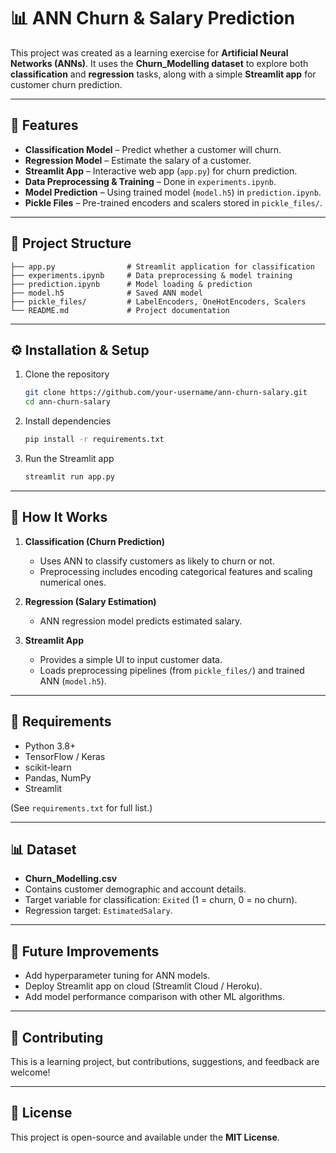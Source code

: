 # 📊 ANN Churn & Salary Prediction  

This project was created as a learning exercise for **Artificial Neural Networks (ANNs)**. It uses the **Churn_Modelling dataset** to explore both **classification** and **regression** tasks, along with a simple **Streamlit app** for customer churn prediction.  

---

## 🚀 Features  

- **Classification Model** – Predict whether a customer will churn.  
- **Regression Model** – Estimate the salary of a customer.  
- **Streamlit App** – Interactive web app (`app.py`) for churn prediction.  
- **Data Preprocessing & Training** – Done in `experiments.ipynb`.  
- **Model Prediction** – Using trained model (`model.h5`) in `prediction.ipynb`.  
- **Pickle Files** – Pre-trained encoders and scalers stored in `pickle_files/`.  

---

## 📂 Project Structure  

```
├── app.py                # Streamlit application for classification
├── experiments.ipynb     # Data preprocessing & model training
├── prediction.ipynb      # Model loading & prediction
├── model.h5              # Saved ANN model
├── pickle_files/         # LabelEncoders, OneHotEncoders, Scalers
└── README.md             # Project documentation
```

---

## ⚙️ Installation & Setup  

1. Clone the repository  
   ```bash
   git clone https://github.com/your-username/ann-churn-salary.git
   cd ann-churn-salary
   ```

2. Install dependencies  
   ```bash
   pip install -r requirements.txt
   ```

3. Run the Streamlit app  
   ```bash
   streamlit run app.py
   ```

---

## 🧠 How It Works  

1. **Classification (Churn Prediction)**  
   - Uses ANN to classify customers as likely to churn or not.  
   - Preprocessing includes encoding categorical features and scaling numerical ones.  

2. **Regression (Salary Estimation)**  
   - ANN regression model predicts estimated salary.  

3. **Streamlit App**  
   - Provides a simple UI to input customer data.  
   - Loads preprocessing pipelines (from `pickle_files/`) and trained ANN (`model.h5`).  

---

## 📌 Requirements  

- Python 3.8+  
- TensorFlow / Keras  
- scikit-learn  
- Pandas, NumPy  
- Streamlit  

(See `requirements.txt` for full list.)  

---

## 📊 Dataset  

- **Churn_Modelling.csv**  
- Contains customer demographic and account details.  
- Target variable for classification: `Exited` (1 = churn, 0 = no churn).  
- Regression target: `EstimatedSalary`.  

---

## 🎯 Future Improvements  

- Add hyperparameter tuning for ANN models.  
- Deploy Streamlit app on cloud (Streamlit Cloud / Heroku).  
- Add model performance comparison with other ML algorithms.  

---

## 🤝 Contributing  

This is a learning project, but contributions, suggestions, and feedback are welcome!  

---

## 📜 License  

This project is open-source and available under the **MIT License**.  
